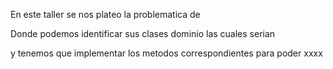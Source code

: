 En este taller se nos plateo la problematica de 

Donde podemos identificar sus clases dominio las cuales serian

y tenemos que implementar los metodos correspondientes para poder xxxx
